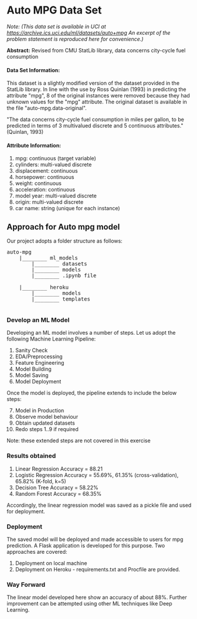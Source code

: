 # Auto MPG Data Set
_Note: (This data set is available in UCI at https://archive.ics.uci.edu/ml/datasets/auto+mpg An excerpt of the problem statement is reproduced here for convenience.)_

**Abstract:** Revised from CMU StatLib library, data concerns city-cycle fuel consumption

#### Data Set Information:

This dataset is a slightly modified version of the dataset provided in the StatLib library. In line with the use by Ross Quinlan (1993) in predicting the attribute "mpg", 8 of the original instances were removed because they had unknown values for the "mpg" attribute. The original dataset is available in the file "auto-mpg.data-original".

"The data concerns city-cycle fuel consumption in miles per gallon, to be predicted in terms of 3 multivalued discrete and 5 continuous attributes." (Quinlan, 1993)


#### Attribute Information:

1. mpg: continuous (target variable)
2. cylinders: multi-valued discrete
3. displacement: continuous
4. horsepower: continuous
5. weight: continuous
6. acceleration: continuous
7. model year: multi-valued discrete
8. origin: multi-valued discrete
9. car name: string (unique for each instance)


## Approach for Auto mpg model


Our project adopts a folder structure as follows:

<pre>
auto-mpg
    |________ ml_models
        |________ datasets
        |________ models
        |________ .ipynb file
        
    |________ heroku
        |________ models
        |________ templates
        
</pre>

### Develop an ML Model

Developing an ML model involves a number of steps. Let us adopt the following Machine Learning Pipeline:

1. Sanity Check 
2. EDA/Preprocessing
3. Feature Engineering
4. Model Building
5. Model Saving
6. Model Deployment

Once the model is deployed, the pipeline extends to include the below steps:

7. Model in Production
8. Observe model behaviour
9. Obtain updated datasets
10. Redo steps 1..9 if required

Note: these extended steps are not covered in this exercise

### Results obtained

1. Linear Regression Accuracy = 88.21
2. Logistic Regression Accuracy = 55.69%, 61.35% (cross-validation), 65.82% (K-fold, k=5)
3. Decision Tree Accuracy = 58.22%
4. Random Forest Accuracy = 68.35%

Accordingly, the linear regression model was saved as a pickle file and used for deployment.

### Deployment

The saved model will be deployed and made accessible to users for mpg prediction. A Flask application is developed for this purpose. Two approaches are covered:

1. Deployment on local machine
2. Deployment on Heroku - requirements.txt and Procfile are provided.

### Way Forward

The linear model developed here show an accuracy of about 88%. Further improvement can be attempted using other ML techniques like Deep Learning.